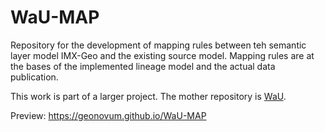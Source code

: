 # WaU-MAP

Repository for the development of mapping rules between teh semantic layer model IMX-Geo and the existing source model. Mapping rules are at the bases of the implemented lineage model and the actual data publication.

This work is part of a larger project. The mother repository is [WaU](https://github.com/Geonovum/WaU).

Preview: <https://geonovum.github.io/WaU-MAP>


